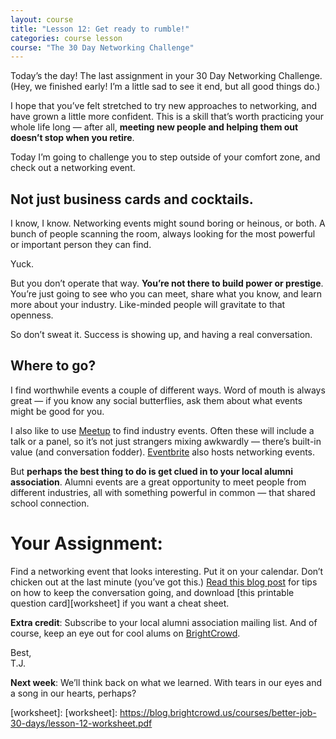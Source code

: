 ```yaml
---
layout: course
title: "Lesson 12: Get ready to rumble!"
categories: course lesson
course: "The 30 Day Networking Challenge"
---
```


Today’s the day! The last assignment in your 30 Day Networking Challenge. (Hey, we finished early! I’m a little sad to see it end, but all good things do.)

I hope that you’ve felt stretched to try new approaches to networking, and have grown a little more confident. This is a skill that’s worth practicing your whole life long — after all, **meeting new people and helping them out doesn’t stop when you retire**.

Today I’m going to challenge you to step outside of your comfort zone, and check out a networking event.

## Not just business cards and cocktails.

I know, I know. Networking events might sound boring or heinous, or both. A bunch of people scanning the room, always looking for the most powerful or important person they can find.

Yuck.

But you don’t operate that way. **You’re not there to build power or prestige**. You’re just going to see who you can meet, share what you know, and learn more about your industry.  Like-minded people will gravitate to that openness.

So don’t sweat it. Success is showing up, and having a real conversation.

## Where to go?

I find worthwhile events a couple of different ways. Word of mouth is always great — if you know any social butterflies, ask them about what events might be good for you.

I also like to use [Meetup] to find industry events. Often these will include a talk or a panel, so it’s not just strangers mixing awkwardly — there’s built-in value (and conversation fodder). [Eventbrite] also hosts networking events.

But **perhaps the best thing to do is get clued in to your local alumni association**. Alumni events are a great opportunity to meet people from different industries, all with something powerful in common — that shared school connection.

# Your Assignment:
Find a networking event that looks interesting. Put it on your calendar. Don’t chicken out at the last minute (you’ve got this.) [Read this blog post][blog] for tips on how to keep the conversation going, and download [this printable question card][worksheet] if you want a cheat sheet.

**Extra credit**: Subscribe to your local alumni association mailing list. And of course, keep an eye out for cool alums on [BrightCrowd].

Best,<br>
T.J.

**Next week**: We’ll think back on what we learned. With tears in our eyes and a song in our hearts, perhaps?



[BrightCrowd]: https://brightcrowd.com
[Meetup]: https://www.meetup.com/
[Eventbrite]: https://www.eventbrite.com/
[blog]: https://blog.brightcrowd.us/life-saving-networking-questions/
[worksheet]: [worksheet]: https://blog.brightcrowd.us/courses/better-job-30-days/lesson-12-worksheet.pdf
